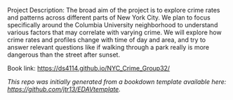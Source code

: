 Project Description: The broad aim of the project is to explore crime rates and patterns across different parts of New York City. We plan to focus specifically around the Columbia University neighborhood to understand various factors that may correlate with varying crime. We will explore how crime rates and profiles change with time of day and area, and try to answer relevant questions like if walking through a park really is more dangerous than the street after sunset. 



Book link: https://ds4114.github.io/NYC_Crime_Group32/

*This repo was initially generated from a bookdown template available here: https://github.com/jtr13/EDAVtemplate.*	



